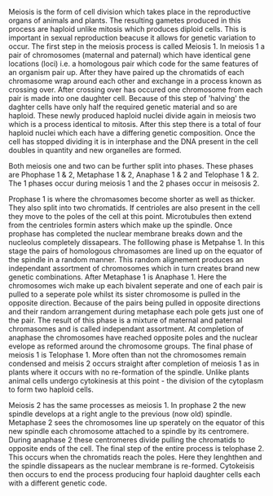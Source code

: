 Meiosis is the form of cell division which takes place in the reproductive organs of animals and plants. The resulting gametes produced in this process are haploid unlike mitosis which produces diploid cells. This is important in sexual reproduction beacuse it allows for genetic variation to occur.
The first step in the meiosis process is called Meiosis 1. In meiosis 1 a pair of chromosomes (maternal and paternal) which have identical gene locations (loci) i.e. a homologous pair which code for the same features of an organism pair up. After they have paired up the chromatids of each chromasome wrap around each other and exchange in a process known as crossing over. After crossing over has occured one chromosome from each pair is made into one daughter cell. Because of this step of 'halving' the daghter cells have only half the required genetic material and so are haploid.
These newly produced haploid nuclei divide again in meiosis two which is a process identical to mitosis. After this step there is a total of four haploid nuclei which each have a differing genetic composition.
Once the cell has stopped dividing it is in interphase and the DNA present in the cell doubles in quantity and new organelles are formed.

Both meiosis one and two can be further split into phases. These phases are Phophase 1 & 2, Metaphase 1 & 2, Anaphase 1 & 2 and Telophase 1 & 2. The 1 phases occur during meiosis 1 and the 2 phases occur in meisosis 2.

Prophase 1 is where the chromasomes become shorter as well as thicker. They also split into two chromatids. If centrioles are also present in the cell they move to the poles of the cell at this point. Microtubules then extend from the centrioles formin asters which make up the spindle. Once prophase has completed the nuclear membrane breaks down and the nucleolus completely dissapears.
The folllowing phase is Metpahse 1. In this stage the pairs of homologous chromasomes are lined up on the equator of the spindle in a random manner. This random alignement produces an independant assortment of chromosomes which in turn creates brand new genetic combinations.
After Metaphase 1 is Anaphase 1. Here the chromosomes wich make up each bivalent seperate and one of each pair is pulled to a seperate pole whilst its sister chromosome is pulled in the opposite direction. Because of the pairs being pulled in opposite directions and their random arrangement during metaphase each pole gets just one of the pair.
The result of this phase is a mixture of maternal and paternal chromasomes and is called independant assortment. At completion of anaphase the chromosomes have reached opposite poles and the nuclear evelope as reformed around the chromosome groups.
The final phase of meiosis 1 is Telophase 1. More often than not the chromosomes remain condensed and meisis 2 occurs straight after completion of meiosis 1 as in plants where it occurs with no re-formation of the spindle. Unlike plants animal cells undergo cytokinesis at this point - the division of the cytoplasm to form two haploid cells.

Meiosis 2 has the same processes as meiosis 1. In prophase 2 the new spindle develops at a right angle to the previous (now old) spindle. Metaphase 2 sees the chromosomes line up sperately on the equator of this new spindle each chromosome attached to a spindle by its centromere. During anaphase 2 these centromeres divide pulling the chromatids to opposite ends of the cell.
The final step of the entire process is telophase 2. This occurs when the chromatids reach the poles. Here they lenghthen and the spindle dissapears as the nuclear membrane is re-formed. Cytokeisis then occurs to end the process producing four haploid daughter cells each with a different genetic code.